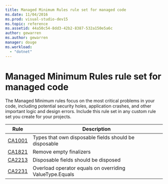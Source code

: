 ```yaml
---
title: Managed Minimum Rules rule set for managed code
ms.date: 11/04/2016
ms.prod: visual-studio-dev15
ms.topic: reference
ms.assetid: 44a50c54-8dd3-42b2-8387-532a150e5a6c
author: gewarren
ms.author: gewarren
manager: douge
ms.workload:
  - "dotnet"
---
```

# Managed Minimum Rules rule set for managed code

The Managed Minimum rules focus on the most critical problems in your code, including potential security holes, application crashes, and other important logic and design errors. Include this rule set in any custom rule set you create for your projects.

|Rule|Description|
|----------|-----------------|
|[CA1001](../code-quality/ca1001-types-that-own-disposable-fields-should-be-disposable.md)|Types that own disposable fields should be disposable|
|[CA1821](../code-quality/ca1821-remove-empty-finalizers.md)|Remove empty finalizers|
|[CA2213](../code-quality/ca2213-disposable-fields-should-be-disposed.md)|Disposable fields should be disposed|
|[CA2231](../code-quality/ca2231-overload-operator-equals-on-overriding-valuetype-equals.md)|Overload operator equals on overriding ValueType.Equals|
